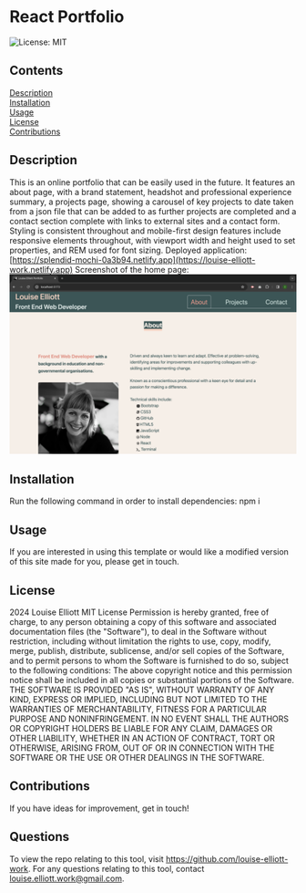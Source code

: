 # React Portfolio
![License: MIT](https://img.shields.io/badge/License-MIT-yellow.svg)
## Contents
[Description](#description)<br>
[Installation](#installation)<br>
[Usage](#usage)<br>
[License](#license)<br>
[Contributions](#contributions)<br>
## Description
This is an online portfolio that can be easily used in the future. It features an about page, with a brand statement, headshot and professional experience summary, a projects page, showing a carousel of key projects to date taken from a json file that can be added to as further projects are completed and a contact section complete with links to external sites and a contact form.
Styling is consistent throughout and mobile-first design features include responsive elements throughout, with viewport width and height used to set properties, and REM used for font sizing.
Deployed application: [https://splendid-mochi-0a3b94.netlify.app](https://louise-elliott-work.netlify.app)
Screenshot of the home page: ![The image shows a screenshot of the home page](public/react-portfolio-screenshot.png)
## Installation
Run the following command in order to install dependencies: npm i
## Usage
If you are interested in using this template or would like a modified version of this site made for you, please get in touch.
## License
2024 Louise Elliott
MIT License
Permission is hereby granted, free of charge, to any person obtaining a copy of this software and associated documentation files (the "Software"), to deal in the Software without restriction, including without limitation the rights to use, copy, modify, merge, publish, distribute, sublicense, and/or sell copies of the Software, and to permit persons to whom the Software is furnished to do so, subject to the following conditions: The above copyright notice and this permission notice shall be included in all copies or substantial portions of the Software. THE SOFTWARE IS PROVIDED "AS IS", WITHOUT WARRANTY OF ANY KIND, EXPRESS OR IMPLIED, INCLUDING BUT NOT LIMITED TO THE WARRANTIES OF MERCHANTABILITY, FITNESS FOR A PARTICULAR PURPOSE AND NONINFRINGEMENT. IN NO EVENT SHALL THE AUTHORS OR COPYRIGHT HOLDERS BE LIABLE FOR ANY CLAIM, DAMAGES OR OTHER LIABILITY, WHETHER IN AN ACTION OF CONTRACT, TORT OR OTHERWISE, ARISING FROM, OUT OF OR IN CONNECTION WITH THE SOFTWARE OR THE USE OR OTHER DEALINGS IN THE SOFTWARE.
## Contributions
If you have ideas for improvement, get in touch!
## Questions
To view the repo relating to this tool, visit https://github.com/louise-elliott-work.
For any questions relating to this tool, contact louise.elliott.work@gmail.com.
